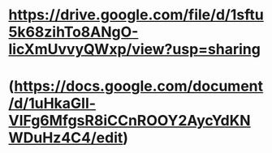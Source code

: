 # https://drive.google.com/file/d/1sftu5k68zihTo8ANgO-licXmUvvyQWxp/view?usp=sharing
# (https://docs.google.com/document/d/1uHkaGIl-VIFg6MfgsR8iCCnROOY2AycYdKNWDuHz4C4/edit)
